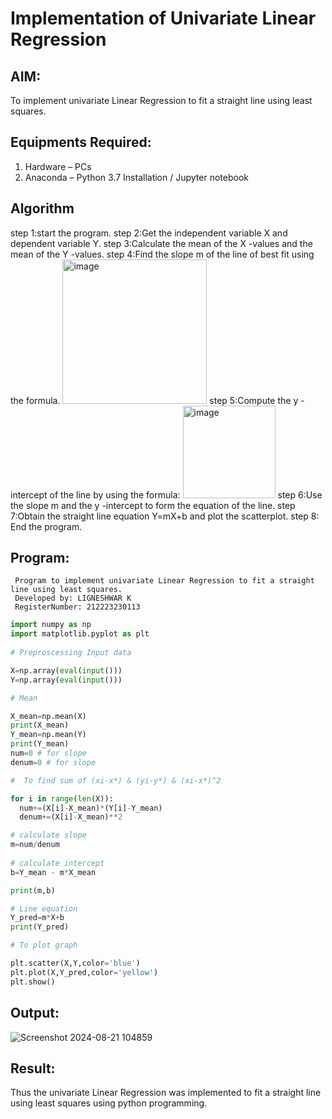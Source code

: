 # Implementation of Univariate Linear Regression
## AIM:
To implement univariate Linear Regression to fit a straight line using least squares.

## Equipments Required:
1. Hardware – PCs
2. Anaconda – Python 3.7 Installation / Jupyter notebook

## Algorithm
step 1:start the program.
step 2:Get the independent variable X and dependent variable Y.
step 3:Calculate the mean of the X -values and the mean of the Y -values.
step 4:Find the slope m of the line of best fit using the formula. 
<img width="231" alt="image" src="https://user-images.githubusercontent.com/93026020/192078527-b3b5ee3e-992f-46c4-865b-3b7ce4ac54ad.png">
step 5:Compute the y -intercept of the line by using the formula:
<img width="148" alt="image" src="https://user-images.githubusercontent.com/93026020/192078545-79d70b90-7e9d-4b85-9f8b-9d7548a4c5a4.png">
step 6:Use the slope m and the y -intercept to form the equation of the line.
step 7:Obtain the straight line equation Y=mX+b and plot the scatterplot.
step 8: End the program.

## Program:
```
 Program to implement univariate Linear Regression to fit a straight line using least squares.
 Developed by: LIGNESHWAR K
 RegisterNumber: 212223230113
```
```python
import numpy as np
import matplotlib.pyplot as plt
 
# Preproscessing Input data 

X=np.array(eval(input()))
Y=np.array(eval(input()))

# Mean

X_mean=np.mean(X)
print(X_mean)
Y_mean=np.mean(Y)
print(Y_mean)
num=0 # for slope
denum=0 # for slope

#  To find sum of (xi-x*) & (yi-y*) & (xi-x*)^2

for i in range(len(X)):
  num+=(X[i]-X_mean)*(Y[i]-Y_mean)
  denum+=(X[i]-X_mean)**2

# calculate slope
m=num/denum
 
# calculate intercept
b=Y_mean - m*X_mean

print(m,b)

# Line equation
Y_pred=m*X+b
print(Y_pred)

# To plot graph

plt.scatter(X,Y,color='blue')
plt.plot(X,Y_pred,color='yellow') 
plt.show() 
```

## Output:

![Screenshot 2024-08-21 104859](https://github.com/user-attachments/assets/9f980185-6b73-48c7-9c63-304541b1347a)


## Result:

Thus the univariate Linear Regression was implemented to fit a straight line using least squares using python programming.
